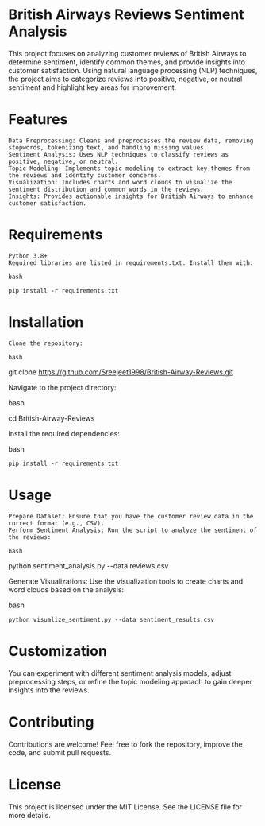 # British Airways Reviews Sentiment Analysis

This project focuses on analyzing customer reviews of British Airways to determine sentiment, identify common themes, and provide insights into customer satisfaction. Using natural language processing (NLP) techniques, the project aims to categorize reviews into positive, negative, or neutral sentiment and highlight key areas for improvement.

# Features

    Data Preprocessing: Cleans and preprocesses the review data, removing stopwords, tokenizing text, and handling missing values.
    Sentiment Analysis: Uses NLP techniques to classify reviews as positive, negative, or neutral.
    Topic Modeling: Implements topic modeling to extract key themes from the reviews and identify customer concerns.
    Visualization: Includes charts and word clouds to visualize the sentiment distribution and common words in the reviews.
    Insights: Provides actionable insights for British Airways to enhance customer satisfaction.

# Requirements

    Python 3.8+
    Required libraries are listed in requirements.txt. Install them with:

    bash

    pip install -r requirements.txt

# Installation

    Clone the repository:

    bash

git clone https://github.com/Sreejeet1998/British-Airway-Reviews.git

Navigate to the project directory:

bash

cd British-Airway-Reviews

Install the required dependencies:

bash

    pip install -r requirements.txt

# Usage

    Prepare Dataset: Ensure that you have the customer review data in the correct format (e.g., CSV).
    Perform Sentiment Analysis: Run the script to analyze the sentiment of the reviews:

    bash

python sentiment_analysis.py --data reviews.csv

Generate Visualizations: Use the visualization tools to create charts and word clouds based on the analysis:

bash

    python visualize_sentiment.py --data sentiment_results.csv

# Customization

You can experiment with different sentiment analysis models, adjust preprocessing steps, or refine the topic modeling approach to gain deeper insights into the reviews.

# Contributing

Contributions are welcome! Feel free to fork the repository, improve the code, and submit pull requests.

# License

This project is licensed under the MIT License. See the LICENSE file for more details.
